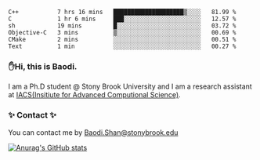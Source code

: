 <!--START_SECTION:waka-->

```text
C++           7 hrs 16 mins   ████████████████████▒░░░░   81.99 %
C             1 hr 6 mins     ███░░░░░░░░░░░░░░░░░░░░░░   12.57 %
sh            19 mins         █░░░░░░░░░░░░░░░░░░░░░░░░   03.72 %
Objective-C   3 mins          ▒░░░░░░░░░░░░░░░░░░░░░░░░   00.69 %
CMake         2 mins          ░░░░░░░░░░░░░░░░░░░░░░░░░   00.51 %
Text          1 min           ░░░░░░░░░░░░░░░░░░░░░░░░░   00.27 %
```

<!--END_SECTION:waka-->

### ✋Hi, this is Baodi. 

I am a Ph.D student @ Stony Brook University and I am a research assistant at [IACS(Insitiute for Advanced Computional Science)](https://iacs.stonybrook.edu/).

### ✨ Contact ✨

You can contact me by [Baodi.Shan@stonybrook.edu](mailto:Baodi.Shan@stonybrook.edu)

[![Anurag's GitHub stats](https://github-readme-stats.vercel.app/api?username=lwshanbd&theme=jolly&show_icons=true&count_private=true&include_all_commits=true)](https://github.com/anuraghazra/github-readme-stats)



<!--
**lwshanbd/lwshanbd** is a ✨ _special_ ✨ repository because its `README.md` (this file) appears on your GitHub profile.

Here are some ideas to get you started:

- 🔭 I’m currently working on ...
- 🌱 I’m currently learning ...
- 👯 I’m looking to collaborate on ...
- 🤔 I’m looking for help with ...
- 💬 Ask me about ...
- 📫 How to reach me: ...
- 😄 Pronouns: ...
- ⚡ Fun fact: ...
-->
